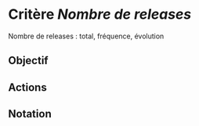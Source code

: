 # Critère *Nombre de releases*
Nombre de releases : total, fréquence, évolution

## Objectif


## Actions


## Notation